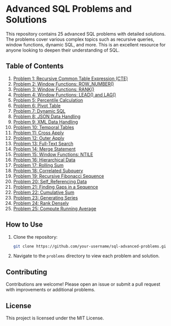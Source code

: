 # Advanced SQL Problems and Solutions

This repository contains 25 advanced SQL problems with detailed solutions. The problems cover various complex topics such as recursive queries, window functions, dynamic SQL, and more. This is an excellent resource for anyone looking to deepen their understanding of SQL.

## Table of Contents

1. [Problem 1: Recursive Common Table Expression (CTE)](Challenges/Challenge_01.md)
2. [Problem 2: Window Functions: ROW_NUMBER()](Challenges/Challenge_02.md)
3. [Problem 3: Window Functions: RANK()](Challenges/Challenge_03.md)
4. [Problem 4: Window Functions: LEAD() and LAG()](Challenges/Challenge_04.md)
5. [Problem 5: Percentile Calculation](Challenges/Challenge_05.md)
6. [Problem 6: Pivot Table](Challenges/Challenge_06.md)
7. [Problem 7: Dynamic SQL](Challenges/Challenge_07.md)
8. [Problem 8: JSON Data Handling](Challenges/Challenge_08.md)
9. [Problem 9: XML Data Handling](Challenges/Challenge_09.md)
10. [Problem 10: Temporal Tables](Challenges/Challenge_10.md)
11. [Problem 11: Cross Apply](Challenges/Challenge_11.md)
12. [Problem 12: Outer Apply](Challenges/Challenge_12.md)
13. [Problem 13: Full-Text Search](Challenges/Challenge_13.md)
14. [Problem 14: Merge Statement](Challenges/Challenge_14.md)
15. [Problem 15: Window Functions: NTILE](Challenges/Challenge_15.md)
16. [Problem 16: Hierarchical Data](Challenges/Challenge_16.md)
17. [Problem 17: Rolling Sum](Challenges/Challenge_17.md)
18. [Problem 18: Correlated Subquery](Challenges/Challenge_18.md)
19. [Problem 19: Recursive Fibonacci Sequence](Challenges/Challenge_19.md)
20. [Problem 20: Self_Referencing Data](Challenges/Challenge_20.md)
21. [Problem 21: Finding Gaps in a Sequence](Challenges/Challenge_21.md)
22. [Problem 22: Cumulative Sum](Challenges/Challenge_22.md)
23. [Problem 23: Generating Series](Challenges/Challenge_23.md)
24. [Problem 24: Rank Densely](Challenges/Challenge_24.md)
25. [Problem 25: Compute Running Average](Challenges/Challenge_25.md)


   
## How to Use

1. Clone the repository:
    ```sh
    git clone https://github.com/your-username/sql-advanced-problems.git
    ```

2. Navigate to the `problems` directory to view each problem and solution.

## Contributing

Contributions are welcome! Please open an issue or submit a pull request with improvements or additional problems.

## License

This project is licensed under the MIT License.
